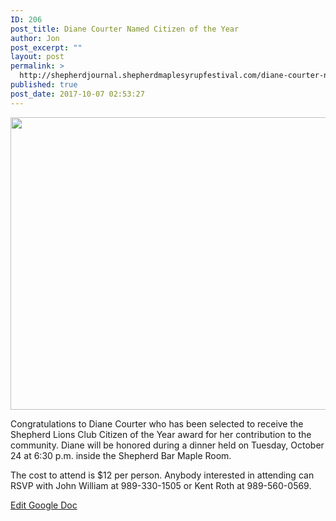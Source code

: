 ```yaml
---
ID: 206
post_title: Diane Courter Named Citizen of the Year
author: Jon
post_excerpt: ""
layout: post
permalink: >
  http://shepherdjournal.shepherdmaplesyrupfestival.com/diane-courter-named-citizen-of-the-year
published: true
post_date: 2017-10-07 02:53:27
---
```

<img title="" src="http://shepherdjournal.shepherdmaplesyrupfestival.com/wp-content/uploads/2017/10/null.jpeg" alt="" width="624" height="468" />

Congratulations to Diane Courter who has been selected to receive the Shepherd Lions Club Citizen of the Year award for her contribution to the community. Diane will be honored during a dinner held on Tuesday, October 24 at 6:30 p.m. inside the Shepherd Bar Maple Room.

The cost to attend is $12 per person. Anybody interested in attending can RSVP with John William at 989-330-1505 or Kent Roth at 989-560-0569.

<a href="https://docs.google.com/document/d/1r3V97BMGTufMQhXf_HbGuYy15-i6cYj-eTG8klXT1cI/edit?usp=sharing">Edit Google Doc</a>